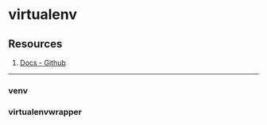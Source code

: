 # virtualenv


## Resources
1. [Docs - Github](https://github.com/pypa/virtualenv)
--- 

### venv 

### virtualenvwrapper
